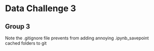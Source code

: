 # Data Challenge 3
## Group 3

Note the .gitignore file prevents from adding annoying .ipynb_savepoint cached folders to git
